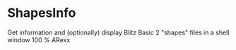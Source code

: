 # ShapesInfo
Get information and (optionally) display Blitz Basic 2 "shapes" files in a shell window
100 % ARexx
